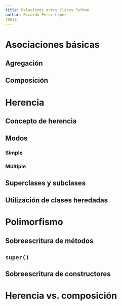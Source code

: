 ```yaml
---
title: Relaciones entre clases Python
author: Ricardo Pérez López
!DATE
---
```


# Asociaciones básicas

## Agregación

## Composición

# Herencia

## Concepto de herencia

## Modos

### Simple

### Múltiple

## Superclases y subclases

## Utilización de clases heredadas

# Polimorfismo

## Sobreescritura de métodos

## `super()`

## Sobreescritura de constructores

# Herencia vs. composición

